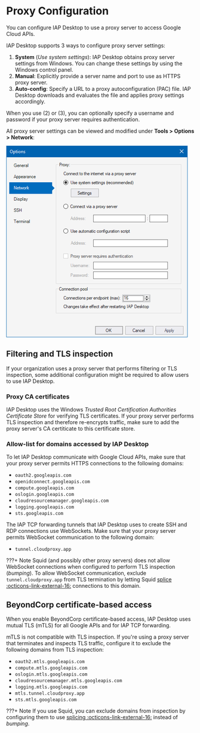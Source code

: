 # Proxy Configuration

You can configure IAP Desktop to use a proxy server to access Google Cloud APIs.

IAP Desktop supports 3 ways to configure proxy server settings:

1.  **System** (_Use system settings_): IAP Desktop
    obtains proxy server settings from Windows. You can change these settings by using
    the Windows control panel.
2.  **Manual**: Explicitly provide a server name and port to use as HTTPS
    proxy server.
3.  **Auto-config**: Specify a URL to a proxy autoconfiguration (PAC) file.
    IAP Desktop downloads and evaluates the file and applies proxy settings accordingly.

When you use (2) or (3), you can optionally specify a username and password if your
proxy server requires authentication. 

All proxy server settings can be viewed
and modified under **Tools > Options > Network**:

![Proxy settings](images/Proxy-Settings.png)


## Filtering and TLS inspection

If your organization uses a proxy server that performs filtering or TLS inspection, 
some additional configuration might be required to allow users to use IAP Desktop.

### Proxy CA certificates

IAP Desktop uses the Windows _Trusted Root Certification Authorities Certificate Store_
for verifying TLS certificates. If your proxy server performs TLS inspection and therefore
re-encrypts traffic, make sure to add the proxy server's CA certiticate to this
certificate store.

### Allow-list for domains accessed by IAP Desktop

To let IAP Desktop communicate with Google Cloud APIs, make sure that your proxy server 
permits HTTPS connections to the following domains:

* `oauth2.googleapis.com`
* `openidconnect.googleapis.com`
* `compute.googleapis.com`
* `oslogin.googleapis.com`
* `cloudresourcemanager.googleapis.com`
* `logging.googleapis.com`
* `sts.googleapis.com`

The IAP TCP forwarding tunnels that IAP Desktop uses to create SSH and RDP connections
use WebSockets. Make sure that your proxy server permits WebSocket communication to the following domain:

* `tunnel.cloudproxy.app`

???+ Note
    Squid (and possibly other proxy servers) does not allow WebSocket
    connections when configured to perform TLS inspection (_bumping_). To allow
    WebSocket communication, exclude `tunnel.cloudproxy.app` from TLS termination
    by letting Squid [splice :octicons-link-external-16:](https://wiki.squid-cache.org/Features/TLSPeekAndSplice)
    connections to this domain.


## BeyondCorp certificate-based access

When you enable BeyondCorp certificate-based access, IAP Desktop uses mutual TLS (mTLS) for all
Google APIs and for IAP TCP forwarding. 

mTLS is not compatible with TLS inspection. If you're using a proxy server that terminates and
inspects TLS traffic, configure it to exclude the following domains from TLS inspection:

* `oauth2.mtls.googleapis.com`
* `compute.mtls.googleapis.com`
* `oslogin.mtls.googleapis.com`
* `cloudresourcemanager.mtls.googleapis.com`
* `logging.mtls.googleapis.com`
* `mtls.tunnel.cloudproxy.app`
* `sts.mtls.googleapis.com`

???+ Note
    If you use Squid, you can exclude domains from inspection by 
    configuring them to use [splicing :octicons-link-external-16:](https://wiki.squid-cache.org/Features/TLSPeekAndSplice)
    instead of _bumping_.
